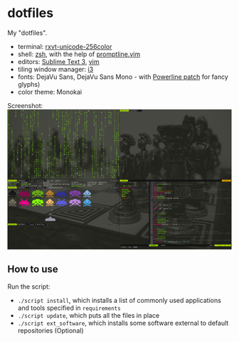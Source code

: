 dotfiles
========

My "dotfiles".


- terminal: [rxvt-unicode-256color](http://software.schmorp.de/pkg/rxvt-unicode.html)
- shell: [zsh](http://en.wikipedia.org/wiki/Z_shell), with the help of [promptline.vim](https://github.com/edkolev/promptline.vim)
- editors: [Sublime Text 3](http://sublimetext.com/3), [vim](http://www.vim.org/)
- tiling window manager: [i3](http://i3wm.org/)
- fonts: DejaVu Sans, DejaVu Sans Mono - with [Powerline patch](https://github.com/Lokaltog/powerline-fonts) for fancy glyphs)
- color theme: Monokai

Screenshot:
![screenshot](dotfiles.png)

## How to use
Run the script:
- `./script install`, which installs a list of commonly used applications and tools specified in `requirements`
- `./script update`, which puts all the files in place
- `./script ext_software`, which installs some software external to default repositories (Optional)